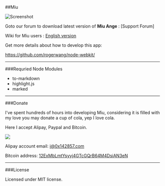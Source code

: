 ##Miu

![Screenshot](https://miu.0x142857.com/img/miu-full-look.png)

Goto our forum to download latest version of **Miu Ange** : [Support Forum]

Wiki for Miu users : [English version](https://github.com/0x142857/Miu/wiki)

Get more details about how to develop this app:

https://github.com/rogerwang/node-webkit/

---

###Requried Node Modules

- to-markdown
- highlight.js
- marked

---

###Donate

I've spent hundreds of hours into developing Miu, considering it is filled with my love you may donate a cup of cola, yep I love cola.

Here I accept Alipay, Paypal and Bitcoin.

[![](https://www.paypalobjects.com/en_US/i/btn/btn_donate_LG.gif)](https://www.paypal.com/cgi-bin/webscr?cmd=_xclick&business=i%400x142857%2ecom&lc=C2&amount=10%2e00&currency_code=USD&button_subtype=services&bn=PP%2dBuyNowBF%3abtn_donate_LG%2egif%3aNonHosted)

Alipay account email: i@0x142857.com

Bitcoin address: [12ExMbLmtYsyyj4GTcGQrB64M4DsiAN3eN](http://blockexplorer.com/address/12ExMbLmtYsyyj4GTcGQrB64M4DsiAN3eN)

---

###License

Licensed under MIT license.
